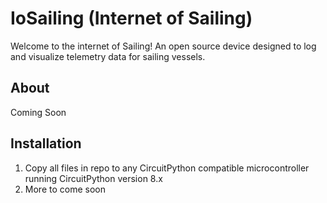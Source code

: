 # IoSailing (Internet of Sailing) 
Welcome to the internet of Sailing! An open source device designed to log and visualize telemetry data for sailing vessels.


## About 

Coming Soon


## Installation

1. Copy all files in repo to any CircuitPython compatible microcontroller running CircuitPython version 8.x
2. More to come soon
